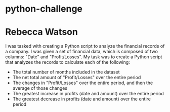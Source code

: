 # python-challenge

# Rebecca Watson

I was tasked with creating a Python script to analyze the financial records of a company. I was given a set of financial data, which is composed of two columns: "Date" and "Profit/Losses". My task was to create a Python script that analyzes the records to calculate each of the following:
- The total number of months included in the dataset
- The net total amount of "Profit/Losses" over the entire period
- The changes in "Profit/Losses" over the entire period, and then the average of those changes
- The greatest increase in profits (date and amount) over the entire period
- The greatest decrease in profits (date and amount) over the entire period
